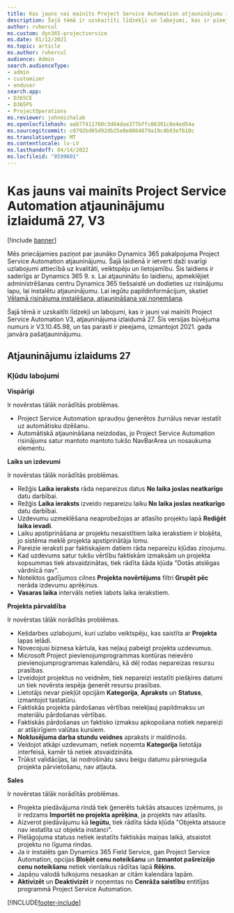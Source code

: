 ```yaml
---
title: Kas jauns vai mainīts Project Service Automation atjauninājumu izlaidumā 27, V3
description: Šajā tēmā ir uzskaitīti līdzekļi un labojumi, kas ir pieejami Project Service Automation atjauninājumu izlaidumā 27, V3.
author: ruhercul
ms.custom: dyn365-projectservice
ms.date: 01/12/2021
ms.topic: article
ms.author: ruhercul
audience: Admin
search.audienceType:
- admin
- customizer
- enduser
search.app:
- D365CE
- D365PS
- ProjectOperations
ms.reviewer: johnmichalak
ms.openlocfilehash: aab77411760c3d64daa377bffc06391c8e4ed54a
ms.sourcegitcommit: c0792bd65d92db25e0e8864879a19c4b93efb10c
ms.translationtype: MT
ms.contentlocale: lv-LV
ms.lasthandoff: 04/14/2022
ms.locfileid: "8599601"
---
```

# <a name="whats-new-or-changed-in-project-service-automation-update-release-27-v3"></a>Kas jauns vai mainīts Project Service Automation atjauninājumu izlaidumā 27, V3

[!include [banner](../includes/psa-now-project-operations.md)]

Mēs priecājamies paziņot par jaunāko Dynamics 365 pakalpojuma Project Service Automation atjauninājumu. Šajā laidienā ir ietverti daži svarīgi uzlabojumi attiecībā uz kvalitāti, veiktspēju un lietojamību. Šis laidiens ir saderīgs ar Dynamics 365 9. x. Lai atjauninātu šo laidienu, apmeklējiet administrēšanas centru Dynamics 365 tiešsaistē un dodieties uz risinājumu lapu, lai instalētu atjauninājumu. Lai iegūtu papildinformācijum, skatiet [Vēlamā risinājuma instalēšana, atjaunināšana vai noņemšana](/power-platform/admin/install-remove-preferred-solution).

Šajā tēmā ir uzskaitīti līdzekļi un labojumi, kas ir jauni vai mainīti Project Service Automation V3, atjauninājuma izlaidumā 27. Šīs versijas būvējuma numurs ir V3.10.45.98, un tas parasti ir pieejams, izmantojot 2021. gada janvāra pašatjauninājumu.

## <a name="update-release-27"></a>Atjauninājumu izlaidums 27

### <a name="bug-fixes"></a>Kļūdu labojumi

**Vispārīgi**

Ir novērstas tālāk norādītās problēmas.

- Project Service Automation spraudņu ģenerētos žurnālus nevar iestatīt uz automātisku dzēšanu.
- Automātiskā atjaunināšana neizdodas, jo Project Service Automation risinājums satur mantoto mantoto tukšo NavBarArea un nosaukuma elementu.

**Laiks un izdevumi**

Ir novērstas tālāk norādītās problēmas.

- Režģis **Laika ieraksts** rāda nepareizus datus **No laika joslas neatkarīgo** datu darbībai.
- Režģis **Laika ieraksts** izveido nepareizu laiku **No laika joslas neatkarīgo** datu darbībai.
- Uzdevumu uzmeklēšana neaprobežojas ar atlasīto projektu lapā **Rediģēt laika ievadi**.
- Laiku apstiprināšana ar projektu nesaistītiem laika ierakstiem ir bloķēta, jo sistēma meklē projekta apstiprinātāja lomu.
- Pareizie ieraksti par faktiskajiem datiem rāda nepareizu kļūdas ziņojumu.
- Kad uzdevums satur tukšu vērtību faktiskām izmaksām un projekta kopsummas tiek atsvaidzinātas, tiek rādīta šāda kļūda "Dotās atslēgas vārdnīcā nav".
- Noteiktos gadījumos cilnes **Projekta novērtējums** filtri **Grupēt pēc** nerāda izdevumu aprēķinus.
- **Vasaras laika** intervāls netiek labots laika ierakstiem.

**Projekta pārvaldība**

Ir novērstas tālāk norādītās problēmas.

- Kešdarbes uzlabojumi, kuri uzlabo veiktspēju, kas saistīta ar **Projekta** lapas ielādi.
- Novecojusi biznesa kārtula, kas neļauj pabeigt projekta uzdevumus.
- Microsoft Project pievienojumprogrammas kontūras neievēro pievienojumprogrammas kalendāru, kā dēļ rodas nepareizas resursu prasības.
- Izveidojot projektus no veidnēm, tiek nepareizi iestatīti piešķires datumi un tiek novērsta iespēja ģenerēt resursu prasības.
- Lietotājs nevar piekļūt opcijām **Kategorija**, **Apraksts** un **Statuss**, izmantojot tastatūru.
- Faktiskās projekta pārdošanas vērtības neiekļauj papildmaksu un materiālu pārdošanas vērtības.
- Faktiskās pārdošanas un faktisko izmaksu apkopošana notiek nepareizi ar atšķirīgiem valūtas kursiem.
- **Noklusējuma darba stundu veidnes** apraksts ir maldinošs.
- Veidojot atkāpi uzdevumam, netiek noņemta **Kategorija** lietotāja interfeisā, kamēr tā netiek atsvaidzināta.
- Trūkst validācijas, lai nodrošinātu savu beigu datumu pārsnieguša projekta pārvietošanu, nav atļauta.

**Sales**

Ir novērstas tālāk norādītās problēmas.

- Projekta piedāvājuma rindā tiek ģenerēts tukšās atsauces izņēmums, jo ir redzams **Importēt no projekta aprēķina**, ja projekts nav atlasīts.
- Aizverot piedāvājumu kā **Iegūtu**, tiek rādīta šāda kļūda "Objekta atsauce nav iestatīta uz objekta instanci".
- Pielāgojuma statuss netiek iestatīts faktiskās maiņas laikā, atsaistot projektu no līguma rindas.
- Ja ir instalēts gan Dynamics 365 Field Service, gan Project Service Automation, opcijas **Bloķēt cenu noteikšanu** un **Izmantot pašreizējo cenu noteikšanu** netiek vienlaikus rādītas lapā **Rēķins**.
- Japāņu valodā tulkojums nesaskan ar citām kalendāra lapām.
- **Aktivizēt** un **Deaktivizēt** ir noņemtas no **Cenrāža saistību** entitījas programmā Project Service Automation.


[!INCLUDE[footer-include](../includes/footer-banner.md)]
